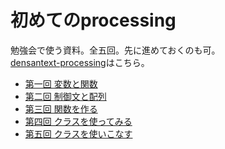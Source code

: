 # 初めてのprocessing
勉強会で使う資料。全五回。先に進めておくのも可。  
[densantext-processing](https://github.com/knct-densan/densantext-processing)はこちら。

* [第一回 変数と関数](第一回.md)
* [第二回 制御文と配列](第二回.md)
* [第三回 関数を作る](第三回.md)
* [第四回 クラスを使ってみる](第四回.md)
* [第五回 クラスを使いこなす](第五回.md)
